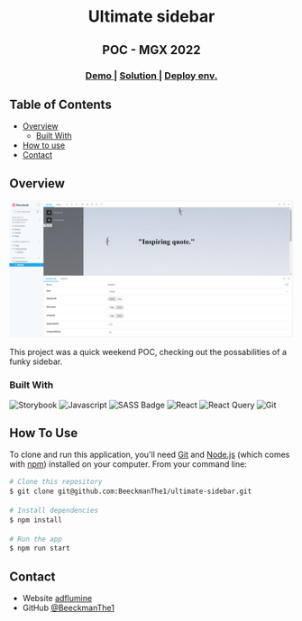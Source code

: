 <h1 align="center">Ultimate sidebar</h1>
<h2 align="center">POC - MGX 2022</h2>

<div align="center">
  <h3>
    <a href="https://ultimate-sidebar.netlify.app/">
      Demo
    </a>
    <span> | </span>
    <a href="https://github.com/BeeckmanThe1/ultimate-sidebar">
      Solution
    </a>
    <span> | </span>
    <a href="https://app.netlify.com/sites/ultimate-sidebar/overview">
      Deploy env.
    </a>
  </h3>
</div>

<!-- TABLE OF CONTENTS -->

## Table of Contents

- [Overview](#overview)
    - [Built With](#built-with)
- [How to use](#how-to-use)
- [Contact](#contact)

## Overview

![screenshot](https://github.com/BeeckmanThe1/ultimate-sidebar/blob/master/src/static/readme/sidebar-screenshot.png)

This project was a quick weekend POC, checking out the possabilities of a funky sidebar.

### Built With

![Storybook](https://img.shields.io/badge/-Storybook-FF4785?style=for-the-badge&logo=storybook&logoColor=white)
![Javascript](https://img.shields.io/badge/Javascript-F0DB4F?style=for-the-badge&labelColor=black&logo=javascript&logoColor=F0DB4F)
![SASS Badge](https://img.shields.io/badge/Sass-CC6699?style=for-the-badge&logo=sass&logoColor=white)
![React](https://img.shields.io/badge/-React-61DBFB?style=for-the-badge&labelColor=black&logo=react&logoColor=61DBFB)
![React Query](https://img.shields.io/badge/-React_Query-FF4154?style=for-the-badge&logo=react%20query&logoColor=white)
![Git](https://img.shields.io/badge/Git-F05032?style=for-the-badge&logo=git&logoColor=white)

## How To Use

To clone and run this application, you'll need [Git](https://git-scm.com)
and [Node.js](https://nodejs.org/en/download/) (which comes with [npm](http://npmjs.com)) installed on your computer.
From your command line:

```bash
# Clone this repository
$ git clone git@github.com:BeeckmanThe1/ultimate-sidebar.git

# Install dependencies
$ npm install

# Run the app
$ npm run start
```

## Contact

- Website [adflumine](https://www.adflumine.com/)
- GitHub [@BeeckmanThe1](https://{https://github.com/BeeckmanThe1})
